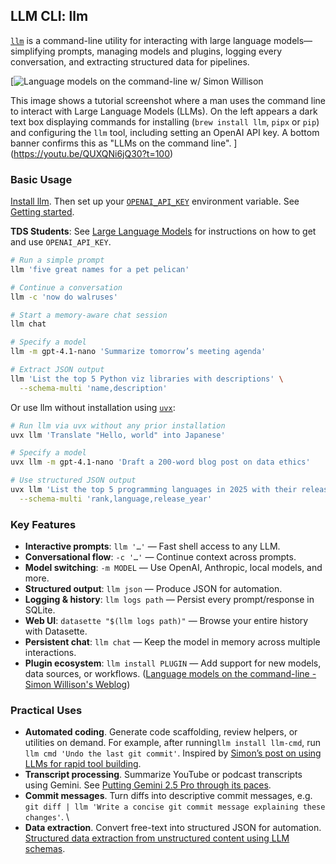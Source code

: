 ## LLM CLI: llm

[`llm`](https://pypi.org/project/llm) is a command-line utility for interacting with large language models—simplifying prompts, managing models and plugins, logging every conversation, and extracting structured data for pipelines.

[![Language models on the command-line w/ Simon Willison](https://i.ytimg.com/vi_webp/QUXQNi6jQ30/sddefault.webp)

This image shows a tutorial screenshot where a man uses the command line to interact with Large Language Models (LLMs). On the left appears a dark text box displaying commands for installing (`brew install llm`, `pipx` or `pip`) and configuring the `llm` tool, including setting an OpenAI API key. A bottom banner confirms this as "LLMs on the command line".
](https://youtu.be/QUXQNi6jQ30?t=100)

### Basic Usage

[Install llm](https://github.com/simonw/llm#installation). Then set up your [`OPENAI_API_KEY`](https://platform.openai.com/api-keys) environment variable. See [Getting started](https://github.com/simonw/llm?tab=readme-ov-file#getting-started).

**TDS Students**: See [Large Language Models](large-language-models.md) for instructions on how to get and use `OPENAI_API_KEY`.

```bash
# Run a simple prompt
llm 'five great names for a pet pelican'

# Continue a conversation
llm -c 'now do walruses'

# Start a memory-aware chat session
llm chat

# Specify a model
llm -m gpt-4.1-nano 'Summarize tomorrow’s meeting agenda'

# Extract JSON output
llm 'List the top 5 Python viz libraries with descriptions' \
  --schema-multi 'name,description'
```

Or use llm without installation using [`uvx`](uv.md):

```bash
# Run llm via uvx without any prior installation
uvx llm 'Translate "Hello, world" into Japanese'

# Specify a model
uvx llm -m gpt-4.1-nano 'Draft a 200-word blog post on data ethics'

# Use structured JSON output
uvx llm 'List the top 5 programming languages in 2025 with their release years' \
  --schema-multi 'rank,language,release_year'
```

### Key Features

- **Interactive prompts**: `llm '…'` — Fast shell access to any LLM.
- **Conversational flow**: `-c '…'` — Continue context across prompts.
- **Model switching**: `-m MODEL` — Use OpenAI, Anthropic, local models, and more.
- **Structured output**: `llm json` — Produce JSON for automation.
- **Logging & history**: `llm logs path` — Persist every prompt/response in SQLite.
- **Web UI**: `datasette "$(llm logs path)"` — Browse your entire history with Datasette.
- **Persistent chat**: `llm chat` — Keep the model in memory across multiple interactions.
- **Plugin ecosystem**: `llm install PLUGIN` — Add support for new models, data sources, or workflows. ([Language models on the command-line - Simon Willison's Weblog](https://simonwillison.net/2024/Jun/17/cli-language-models/?utm_source=chatgpt.com))

### Practical Uses

- **Automated coding**. Generate code scaffolding, review helpers, or utilities on demand. For example, after running`llm install llm-cmd`, run `llm cmd 'Undo the last git commit'`. Inspired by [Simon’s post on using LLMs for rapid tool building](https://simonwillison.net/2025/Mar/11/using-llms-for-code/).
- **Transcript processing**. Summarize YouTube or podcast transcripts using Gemini. See [Putting Gemini 2.5 Pro through its paces](https://www.macstories.net/mac/llm-youtube-transcripts-with-claude-and-gemini-in-shortcuts/).
- **Commit messages**. Turn diffs into descriptive commit messages, e.g. `git diff | llm 'Write a concise git commit message explaining these changes'`. \
- **Data extraction**. Convert free-text into structured JSON for automation. [Structured data extraction from unstructured content using LLM schemas](https://simonwillison.net/2025/Feb/28/llm-schemas/).
